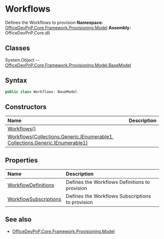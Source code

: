# Workflows
Defines the Workflows to provision
**Namespace:** [OfficeDevPnP.Core.Framework.Provisioning.Model](OfficeDevPnP.Core.Framework.Provisioning.Model.md)
**Assembly:** OfficeDevPnP.Core.dll
## Classes
System.Object
-- [OfficeDevPnP.Core.Framework.Provisioning.Model.BaseModel](OfficeDevPnP.Core.Framework.Provisioning.Model.BaseModel.md)
## Syntax
```C#
public class Workflows: BaseModel
```
## Constructors
|**Name**|**Description**|
|:-----|:-----|
| [Workflows()](Workflowsconstructor1details.md) | 
| [Workflows(Collections.Generic.IEnumerable1<WorkflowDefinition>, Collections.Generic.IEnumerable1<WorkflowSubscription>)](Workflowsconstructor1details.md) | 
## Properties
|**Name**|**Description**|
|:-----|:-----|
| [WorkflowDefinitions](Workflows.WorkflowDefinitions.md) | Defines the Workflows Definitions to provision
| [WorkflowSubscriptions](Workflows.WorkflowSubscriptions.md) | Defines the Workflows Subscriptions to provision
## See also
- [OfficeDevPnP.Core.Framework.Provisioning.Model](OfficeDevPnP.Core.Framework.Provisioning.Model.md)

